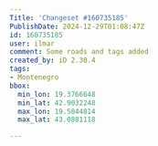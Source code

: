 ```yaml
---
Title: 'Changeset #160735185'
PublishDate: 2024-12-29T01:08:47Z
id: 160735185
user: ilmar
comment: Some roads and tags added
created_by: iD 2.30.4
tags:
- Montenegro
bbox:
  min_lon: 19.3766648
  min_lat: 42.9032248
  max_lon: 19.5844814
  max_lat: 43.0881118

---
```

